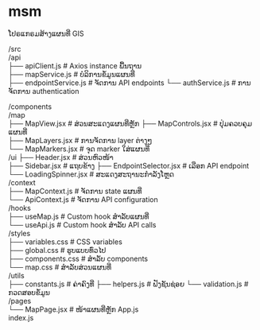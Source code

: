 # msm
ໂປຣແກຣມສ້າງແຜນທີ່ GIS  

/src    
  /api  
    ├── apiClient.js            # Axios instance ພື້ນຖານ  
    ├── mapService.js          # ບໍລິການຂໍ້ມູນແຜນທີ່   
    ├── endpointService.js    # ຈັດການ API endpoints 
    └── authService.js        # ການຈັດການ authentication 
    
  /components   
    /map    
      ├── MapView.jsx          # ສ່ວນສະແດງແຜນທີ່ຫຼັກ 
      ├── MapControls.jsx      # ປຸ່ມຄວບຄຸມແຜນທີ່    
      ├── MapLayers.jsx      # ການຈັດການ layer ຕ່າງໆ  
      └── MapMarkers.jsx        # ຈຸດ marker ໃສ່ແຜນທີ່  
    /ui 
      ├── Header.jsx            # ສ່ວນຫົວໜ້າ   
      ├── Sidebar.jsx          # ແຖບຂ້າງ 
      ├── EndpointSelector.jsx   # ເລືອກ API endpoint    
      └── LoadingSpinner.jsx     # ສະແດງສະຖານະກຳລັງໂຫຼດ    
  /context  
    ├── MapContext.js          # ຈັດການ state ແຜນທີ່   
    └── ApiContext.js          # ຈັດການ API configuration    
  /hooks    
    ├── useMap.js              # Custom hook ສຳລັບແຜນທີ່    
    └── useApi.js              # Custom hook ສຳລັບ API calls  
  /styles   
    ├── variables.css          # CSS variables  
    ├── global.css            # ຮູບແບບທົ່ວໄປ   
    ├── components.css        # ສຳລັບ components  
    └── map.css              # ສຳລັບສ່ວນແຜນທີ່   
  /utils    
    ├── constants.js            # ຄ່າຄົງທີ່ 
    ├── helpers.js            # ຟັງຊັນຊ່ອຍ 
    └── validation.js          # ກວດສອບຂໍ້ມູນ  
  /pages    
    └── MapPage.jsx          # ໜ້າແຜນທີ່ຫຼັກ 
  App.js    
  index.js  